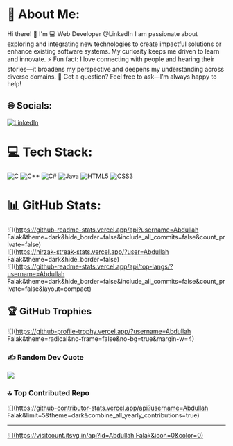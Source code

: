 # 💫 About Me:
Hi there! 👋 I'm  💻 Web Developer @LinkedIn I am passionate about exploring and integrating new technologies to create impactful solutions or enhance existing software systems. My curiosity keeps me driven to learn and innovate. ⚡ Fun fact: I love connecting with people and hearing their stories—it broadens my perspective and deepens my understanding across diverse domains. 💬 Got a question? Feel free to ask—I’m always happy to help!


## 🌐 Socials:
[![LinkedIn](https://img.shields.io/badge/LinkedIn-%230077B5.svg?logo=linkedin&logoColor=white)]() 

# 💻 Tech Stack:
![C](https://img.shields.io/badge/c-%2300599C.svg?style=for-the-badge&logo=c&logoColor=white) ![C++](https://img.shields.io/badge/c++-%2300599C.svg?style=for-the-badge&logo=c%2B%2B&logoColor=white) ![C#](https://img.shields.io/badge/c%23-%23239120.svg?style=for-the-badge&logo=csharp&logoColor=white) ![Java](https://img.shields.io/badge/java-%23ED8B00.svg?style=for-the-badge&logo=openjdk&logoColor=white) ![HTML5](https://img.shields.io/badge/html5-%23E34F26.svg?style=for-the-badge&logo=html5&logoColor=white) ![CSS3](https://img.shields.io/badge/css3-%231572B6.svg?style=for-the-badge&logo=css3&logoColor=white)
# 📊 GitHub Stats:
![](https://github-readme-stats.vercel.app/api?username=Abdullah Falak&theme=dark&hide_border=false&include_all_commits=false&count_private=false)<br/>
![](https://nirzak-streak-stats.vercel.app/?user=Abdullah Falak&theme=dark&hide_border=false)<br/>
![](https://github-readme-stats.vercel.app/api/top-langs/?username=Abdullah Falak&theme=dark&hide_border=false&include_all_commits=false&count_private=false&layout=compact)

## 🏆 GitHub Trophies
![](https://github-profile-trophy.vercel.app/?username=Abdullah Falak&theme=radical&no-frame=false&no-bg=true&margin-w=4)

### ✍️ Random Dev Quote
![](https://quotes-github-readme.vercel.app/api?type=horizontal&theme=radical)

### 🔝 Top Contributed Repo
![](https://github-contributor-stats.vercel.app/api?username=Abdullah Falak&limit=5&theme=dark&combine_all_yearly_contributions=true)

---
[![](https://visitcount.itsvg.in/api?id=Abdullah Falak&icon=0&color=0)](https://visitcount.itsvg.in)

<!-- Proudly created with GPRM ( https://gprm.itsvg.in ) -->

